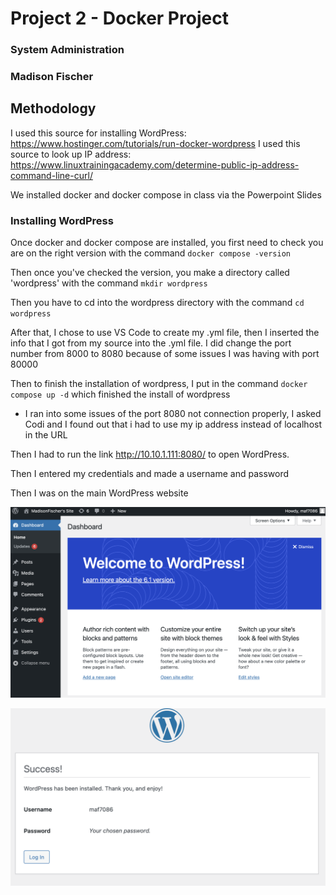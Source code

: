 # Project 2 - Docker Project
### System Administration
### Madison Fischer

## Methodology

I used this source for installing WordPress: https://www.hostinger.com/tutorials/run-docker-wordpress
I used this source to look up IP address: https://www.linuxtrainingacademy.com/determine-public-ip-address-command-line-curl/

We installed docker and docker compose in class via the Powerpoint Slides 

### Installing WordPress 

Once docker and docker compose are installed, you first need to check you are on the right version with the command `docker compose -version`

Then once you've checked the version, you make a directory called 'wordpress' with the command `mkdir wordpress`

Then you have to cd into the wordpress directory with the command `cd wordpress`

After that, I chose to use VS Code to create my .yml file, then I inserted the info that I got from my source into the .yml file. I did change the port number from 8000 to 8080 because of some issues I was having with port 80000

Then to finish the installation of wordpress, I put in the command `docker compose up -d` which finished the install of wordpress 

* I ran into some issues of the port 8080 not connection properly, I asked Codi and I found out that i had to use my ip address instead of localhost in the URL

Then I had to run the link http://10.10.1.111:8080/ to open WordPress. 

Then I entered my credentials and made a username and password

Then I was on the main WordPress website 

![Main Page](/mainWordpresspage.png)

![Successful Login](/successfullogin.png)
